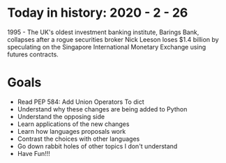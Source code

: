 Today in history: 2020 - 2 - 26
===============================

1995 - The UK's oldest investment banking institute,
Barings Bank, collapses after a rogue securities broker
Nick Leeson loses $1.4 billion
by speculating on the Singapore International
Monetary Exchange using futures contracts.

Goals
=====
- Read PEP 584: Add Union Operators To dict
- Understand why these changes are being added to Python
- Understand the opposing side
- Learn applications of the new changes
- Learn how languages proposals work
- Contrast the choices with other languages
- Go down rabbit holes of other topics I don't understand
- Have Fun!!!
